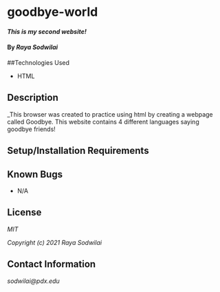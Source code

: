 # goodbye-world

#### _This is my second website!_

#### By _**Raya Sodwilai**_

##Technologies Used

* HTML

## Description

_This browser was created to practice using html by creating a webpage called Goodbye. This website contains 4 different languages saying goodbye friends!

## Setup/Installation Requirements

## Known Bugs

* N/A

## License

_MIT_

_Copyright (c) 2021 Raya Sodwilai_

## Contact Information

_sodwilai@pdx.edu_
